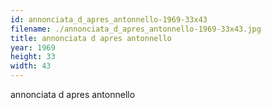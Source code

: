 ```yaml
---
id: annonciata_d_apres_antonnello-1969-33x43
filename: ./annonciata_d_apres_antonnello-1969-33x43.jpg
title: annonciata d apres antonnello
year: 1969
height: 33
width: 43
---
```


annonciata d apres antonnello
